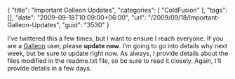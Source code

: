 {
	"title": "Important Galleon Updates",
	"categories": [
		"ColdFusion"
	],
	"tags": [],
	"date": "2009-09-18T10:09:00+06:00",
	"url": "/2009/09/18/Important-Galleon-Updates",
	"guid": "3530"
}

I've twittered this a few times, but I want to ensure I reach everyone. If you are a <a href="http://galleon.riaforge.org">Galleon</a> user, please <b>update now</b>. I'm going to go into details why next week, but be sure to update right now. As always, I provide details about the files modified in the readme.txt file, so be sure to read it closely. Again, I'll provide details in a few days.